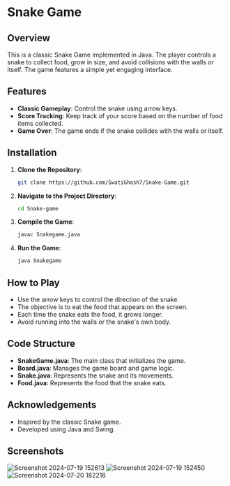 # Snake Game

## Overview
This is a classic Snake Game implemented in Java. The player controls a snake to collect food, grow in size, and avoid collisions with the walls or itself. The game features a simple yet engaging interface.

## Features
- **Classic Gameplay**: Control the snake using arrow keys.
- **Score Tracking**: Keep track of your score based on the number of food items collected.
- **Game Over**: The game ends if the snake collides with the walls or itself.

## Installation
1. **Clone the Repository**:
   ```sh
   git clone https://github.com/SwatiGhosh7/Snake-Game.git
   ```
2. **Navigate to the Project Directory**:
   ```sh
   cd Snake-game
   ```
3. **Compile the Game**:
   ```sh
   javac Snakegame.java
   ```
4. **Run the Game**:
   ```sh
   java Snakegame
   ```

## How to Play
- Use the arrow keys to control the direction of the snake.
- The objective is to eat the food that appears on the screen.
- Each time the snake eats the food, it grows longer.
- Avoid running into the walls or the snake's own body.

## Code Structure
- **SnakeGame.java**: The main class that initializes the game.
- **Board.java**: Manages the game board and game logic.
- **Snake.java**: Represents the snake and its movements.
- **Food.java**: Represents the food that the snake eats.


## Acknowledgements
- Inspired by the classic Snake game.
- Developed using Java and Swing.

## Screenshots
![Screenshot 2024-07-19 152613](https://github.com/user-attachments/assets/5815e1ac-e140-4e62-bd59-83f4ba684673)
![Screenshot 2024-07-19 152450](https://github.com/user-attachments/assets/c22a9919-70a8-4b2b-978e-405ebda9e2ea)
![Screenshot 2024-07-20 182216](https://github.com/user-attachments/assets/733ad1c9-4743-4c6f-8662-d00748c2fdd7)
